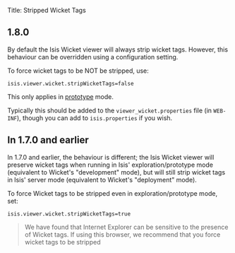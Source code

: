 Title: Stripped Wicket Tags

##  1.8.0

By default the Isis Wicket viewer will always strip wicket tags.  However, this behaviour can be overridden using a configuration setting.

To force wicket tags to be NOT be stripped, use:

    isis.viewer.wicket.stripWicketTags=false

This only applies in [prototype](../../../reference/deployment-type.html) mode.

Typically this should be added to the `viewer_wicket.properties` file (in `WEB-INF`), though you can add to `isis.properties` if you wish.


## In 1.7.0 and earlier

In 1.7.0 and earlier, the behaviour is different; the Isis Wicket viewer will preserve wicket tags when running in Isis' exploration/prototype  mode (equivalent to Wicket's "development" mode), but will still strip wicket tags in Isis' server mode (equivalent to Wicket's "deployment" mode).

To force Wicket tags to be stripped even in exploration/prototype mode, set:

    isis.viewer.wicket.stripWicketTags=true

> We have found that Internet Explorer can be sensitive to the presence of Wicket tags.  If using this browser, we recommend that you force wicket tags to be stripped


